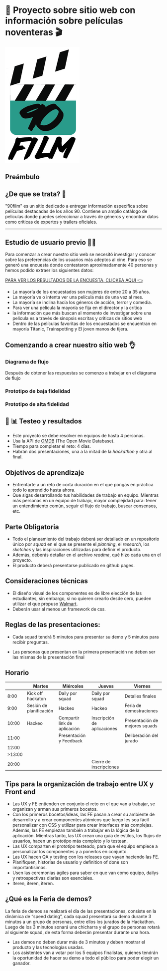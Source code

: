 # 🎥 Proyecto sobre sitio web con información sobre películas noventeras 🎬

![logo 90film](logo.png)

## Preámbulo 


 ## ¿De que se trata? 💭
 
 "90film" es un sitio dedicado a entregar información específica sobre películas destacadas de los años 90. Contiene un amplio catálogo de peliculas donde puedes seleccionar a través de géneros y encontrar datos como críticas de expertos y trailers oficiales. 

 ***

 ## Estudio de usuario previo 👩👨

 Para comenzar a crear nuestro sitio web se necesitó investigar y conocer sobre las preferencias de los usuarios más adeptos al cine. Para eso se generó una encuesta donde contestaron aproximadamente 40 personas y hemos podido extraer los siguientes datos:

 [PARA VER LOS RESULTADOS DE LA ENCUESTA, CLICKEA AQUI 👈](https://docs.google.com/forms/d/1xEUhr4W3P1mvUfnlw7Mr4-GCzMRRK4rg_78_wBpcty0/edit#responses)

+ La mayoría de los encuestados son mujeres de entre 20 a 35 años.
+ La mayoría ve o intenta ver una película más de una vez al mes.
+ La mayoría se inclina hacía los géneros de acción, terror y comedia.
+ Para ver una película la mayoría se fija en el director y la crítica 
+ la información que más buscan al momento de investigar sobre una pelicula es a través de sinopsis escritas y criticas de sitios web
+ Dentro de las películas favoritas de los encuestados se encuentran en mayoría Titanic, Trainspotting y El joven manos de tijera. 

 ## Comenzando a crear nuestro sitio web 👌
 
### Diagrama de flujo 
Después de obtener las respuestas se comenzo a trabajar en el diágrama de flujo 

### Prototipo de baja fidelidad

### Prototipo de alta fidelidad 

 ## 📑 📊 Testeo y resultados 

 * Este proyecto se debe resolver en equipos de hasta 4 personas.
* Usa la API de [OMDB](http://www.omdbapi.com/) (The Open Movie Database).
* Tiempo para completar el reto: 4 días.
* Habrán dos presentaciones, una a la mitad de la _hackathon_ y otra al final.

 ## Objetivos de aprendizaje

 * Enfrentarte a un reto de corta duración en el que pongas en práctica todo
lo aprendido hasta ahora.
* Que sigas desarrollando tus habilidades de trabajo en equipo. Mientras más
personas en un equipo de trabajo, mayor complejidad para: tener un entendimiento
común, seguir el flujo de trabajo, buscar consensos, etc.

 ## Parte Obligatoria

 * Todo el planeamiento del trabajo deberá ser detallado en un repositorio único
por _squad_ en el que se presente el _planning_, el _research_, los _sketches_
y las inspiraciones utilizadas para definir el producto.
* Además, deberás detallar en el archivo _readme_, qué hizo cada una en el
proyecto.
* El producto deberá presentarse publicado en github pages.

 ## Consideraciones técnicas

 * El diseño visual de los componentes es de libre elección de las estudiantes,
sin embargo, si no quieren crearlo desde cero, pueden utilizar el que
propuso [Walmart](https://drive.google.com/file/d/0B6GBtl-gO6LwaVprQkFqTGI2a28/view).
* Deberán usar al menos un framework de css.

## Reglas de las presentaciones: 
* Cada squad tendrá 5 minutos para presentar su demo y 5 minutos para recibir preguntas. 

* Las personas que presentan en la primera presentación no deben ser las mismas de la presentación final 


## Horario

|       |  Martes           | Miércoles                    | Jueves                        | Viernes                               |
|------ | ------------------| ---------------------------- | ----------------------------- | ------------------------------------- |
| 8:00  | Kick off hackaton | Daily por squad              | Daily por squad               | Detalles finales                      |
| 9:00  | Sesión de planificación  | Hackeo                       | Hackeo                 | Feria de demostraciones               |
| 10:00 | Hackeo            | Compartir link de aplicación | Inscripción de aplicaciones   | Presentación de mejores squads        |
| 11:00 |                   | Presentación y Feedback      |                               | Deliberación del jurado               |
| 12:00 |                   |                              |                               |                                       |
|>13:00 |                   |                              |                               |                                       |
| 20:00 |                   |                              | Cierre de inscripciones       |                                       |

## Tips para la organización de trabajo entre UX y Front end 

* Las UX y FE entienden en conjunto el reto en el que van a trabajar, se organizan y arman sus primeros bocetos.
* Con los primeros bocetos/ideas, las FE pasan a crear su ambiente de desarrollo y a crear componentes atómicos que luego les sea fácil personalizar con CSS y utilizar para crear interfaces más complejas. Además, las FE empiezan también a trabajar en la lógica de la aplicación. Mientras tanto, las UX crean una guía de estilos, los flujos de usuarios, hacen un prototipo más completo y lo testean.
* Las UX comparten el prototipo testeado, para que el equipo empiece a personalizar los componentes y a ponerlos en conjunto.
* Las UX hacen QA y testing con los releases que vayan haciendo las FE.
* Planifiquen, historias de usuario y definition of done son importantísimos.
* Usen las ceremonias ágiles para saber en que van como equipo, dailys y retrospectivas diarias son esenciales.
* Iteren, iteren, iteren.

## ¿Qué es la Feria de demos?

La feria de demos se realizará el día de las presentaciones, consiste en la dinámica de “speed dating”, cada squad presentará su demo durante 3 minutos a un grupo de personas, entre ellos los jurados de la Hackathon. Luego de los 3 minutos sonará una chicharra y el grupo de personas rotará al siguiente squad, de esta forma deberán presentar durante una hora. 

* Las demos no deben durar más de 3 minutos y deben mostrar el producto y las tecnologías usadas.
* Los asistentes van a votar por los 5 equipos finalistas, quienes tendrán la oportunidad de hacer su demo a todo el público para poder elegir un ganador. 
